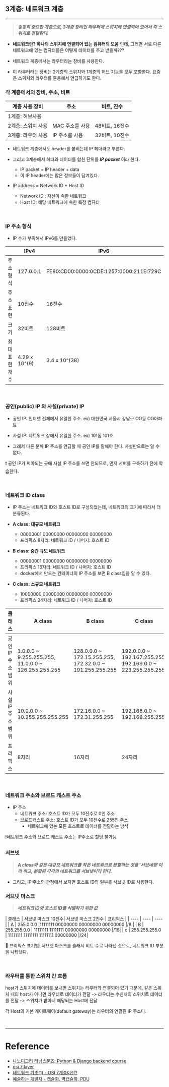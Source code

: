 ## 3계층: 네트워크 계층

---

> **_굉장히 중요한 계층으로, 3계층 장비인 라우터에 스위치에 연결되어 있어서 각 스위치로 전달한다._**

- **네트워크란? 하나의 스위치에 연결되어 있는 컴퓨터의 모음** 인데, 그러면 서로 다른 네트워크에 있는 컴퓨터들은 어떻게 데이터를 주고 받을까???

- 네트워크 계층에서는 라우터라는 장비를 사용한다.

- 이 라우터라는 장비는 2계층의 스위치와 1계층의 허브 기능을 모두 포함한다. 요즘은 스위치와 라우터를 혼용해서 언급하기도 한다.  

### 각 계층에서의 장비, 주소, 비트

|계층 사용 장비 | 주소 | 비트, 진수|
|----|----|----|
|1계층: 허브사용 |||
|2계층: 스위치 사용| MAC 주소를 사용 | 48비트, 16진수|
|3계층: 라우터 사용 | IP 주소를 사용 | 32비트, 10진수|

- 네트워크 계층에서도 header를 붙히는데 IP 헤더라고 부른다.  

- 그리고 3계층에서 헤더와 데이터를 합친 단위를 **_IP packet_** 이라 한다.  
  - IP packet = IP header + data
  - 이 IP header에는 많은 정보들이 담겨있다.  

- IP address = Network ID + Host ID
  - Network ID : 자신이 속한 네트워크  
  - Host ID: 해당 네트워크에 속한 특정 컴퓨터  

&nbsp;

### IP 주소 형식

- IP 수가 부족해서 IPv6를 만들었다.  

| | IPv4 | IPv6 |
| ---- |---- |---- |
| 주소 형식 | 127.0.0.1 | FE80:CD00:0000:0CDE:1257:0000:211E:729C |
| 주소 표현 | 10진수 | 16진수 |
| 크기 | 32비트 | 128비트 |
| 최대 표현 개수 | 4.29 x 10^(9) | 3.4 x 10^(38) |

&nbsp;

### 공인(public) IP 와 사설(private) IP

- 공인 IP: 인터넷 전체에서 유일한 주소. ex) 대한민국 서울시 강남구 OO동 OO아파트
- 사설 IP: 네트워크 상에서 유일한 주소. ex) 101동 101호  

- 그래서 다른 분께 IP 주소를 언급할 때 공인 IP를 말해야 한다. 사설만으로는 알 수 없다.  

❗️ 공인 IP가 써야되는 곳에 사설 IP 주소를 쓰면 안되므로, 먼저 서버를 구축하기 전에 학습한다.

&nbsp;

### 네트워크 ID class

- IP 주소는 네트워크 ID와 호스트 ID로 구성되었는데, 네트워크의 크기에 따라서 더 분류된다.

- **A class: 대규모 네트워크**
  - 00000001 00000000 00000000 00000000
  - 프리픽스 8자리: 네트워크 ID / 나머지: 호스트 ID

- **B class: 중간 규모 네트워크**
  - 00000001 00000000 00000000 00000000
  - 프리픽스 16자리: 네트워크 ID / 나머지: 호스트 ID
  - docker에서 만드는 컨테이너의 IP 주소를 보면 B class임을 알 수 있다.  

- **C class: 소규모 네트워크**
  - 10000000 00000000 00000000 00000000
  - 프리픽스 24자리: 네트워크 ID / 나머지: 호스트 ID

| 클래스 | A class | B class | C class |
|---- | ----| ---- | ---- |
| 공인 IP 주소 범위 | 1.0.0.0 ~ 9.255.255.255, 11.0.0.0 ~ 126.255.255.255 | 128.0.0.0 ~ 172.15.255.255, 172.32.0.0 ~ 191.255.255.255 | 192.0.0.0 ~ 192.167.255.255, 192.169.0.0 ~ 223.255.255.255 |
| 사설 IP 주소 범위 |10.0.0.0 ~ 10.255.255.255.255 | 172.16.0.0 ~ 172.31.255.255 | 192.168.0.0 ~ 192.168.255.255 |
| 프리 픽스 | 8자리 | 16자리 | 24자리 |

&nbsp;

### 네트워크 주소와 브로드 캐스트 주소

- IP 주소
  - 네트워크 주소: 호스트 ID가 모두 10진수로 0인 주소
  - 브로드캐스트 주소: 호스트 ID가 모두 10진수로 255인 주소
    - 네트워크에 있는 모든 호스트로 데이터를 전달하는 방식

❗️네트워크 주소와 브로드 캐스트 주소는 IP주소로 할당 불가능  

### 서브넷

> **_A class와 같은 대규모 네트워크를 작은 네트워크로 분할하는 것을 '서브네팅'이라 하고, 분할된 각각의 네트워크를 서브넷이라 한다._**

- 그리고, IP 주소의 관점에서 보자면 호스트 ID의 일부를 서브넷 ID로 사용한다.  

### 서브넷 마스크

> **_네트워크 ID와 호스트 ID를 식별하기 위한 값_**

| 클래스 | 서브넷 마스크 10진수| 서브넷 마스크 2진수 | 프리픽스 |
| ---- | ---- |  ---- |
| A | 255.0.0.0 |11111111 00000000 00000000 00000000 |/8 |
| B | 255.255.0.0 | 11111111 11111111 00000000 00000000 |/16|
| c | 255.255.255.0 | 11111111 11111111 11111111 00000000 |/24|

🔆 프리픽스 표기법: 서브넷 마스크를 슬래시 비트 수로 나타낸 것으로, 네트워크 ID 부분을 나타낸다.

&nbsp;

### 라우터를 통한 스위치 간 흐름

host가 스위치에 데이터를 보내면 스위치는 라우터와 연결되어 있기 때문에, 같은 스위치 내의 host가 아니면 라우터로 데이터가 전달 -> 라우터는 수신처의 스위치로 데이터를 전달 -> 스위치가 받아서 해당되는 Host에 전달

각 Host의 기본 게이트웨이(default gateway)는 라우터의 연결된 IP 주소다.  

&nbsp;

---

# Reference

- [나노디그리 러닝스푼즈: Python & Django backend course](https://learningspoons.com/course/detail/django-backend/)
- [osi 7 layer](https://brunch.co.kr/@lars/1)
- [네트워크 기초(1) - OSI 7계층이란?](https://losskatsu.github.io/os-kernel/network-basic01/#1-osi-7%EA%B3%84%EC%B8%B5%EC%9D%B4%EB%9E%80)  
- [예술하는 개발자 - 캡슐화, 역캡슐화, PDU](https://www.youtube.com/watch?v=rBw_e7zQLMQ)  

